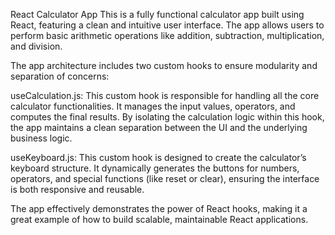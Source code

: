 React Calculator App
This is a fully functional calculator app built using React, featuring a clean and intuitive user interface. The app allows users to perform basic arithmetic operations like addition, subtraction, multiplication, and division.

The app architecture includes two custom hooks to ensure modularity and separation of concerns:

useCalculation.js: This custom hook is responsible for handling all the core calculator functionalities. It manages the input values, operators, and computes the final results. By isolating the calculation logic within this hook, the app maintains a clean separation between the UI and the underlying business logic.

useKeyboard.js: This custom hook is designed to create the calculator’s keyboard structure. It dynamically generates the buttons for numbers, operators, and special functions (like reset or clear), ensuring the interface is both responsive and reusable.

The app effectively demonstrates the power of React hooks, making it a great example of how to build scalable, maintainable React applications.
